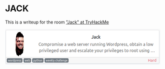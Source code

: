 # JACK
This is a writeup for the room ["Jack" at TryHackMe](https://tryhackme.com/room/jack)

![alt_text](jack/jack0.png "image_tooltip")
